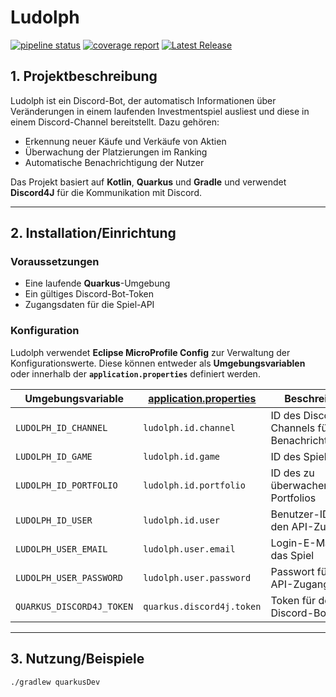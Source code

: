 # Ludolph

[![pipeline status](http://sources.rohenkohl.dev/entwicklung/kotlin/ludolph/badges/main/pipeline.svg)](http://sources.rohenkohl.dev/entwicklung/kotlin/ludolph/-/commits/main) [![coverage report](http://sources.rohenkohl.dev/entwicklung/kotlin/ludolph/badges/main/coverage.svg)](http://sources.rohenkohl.dev/entwicklung/kotlin/ludolph/-/commits/main) [![Latest Release](http://sources.rohenkohl.dev/entwicklung/kotlin/ludolph/-/badges/release.svg)](http://sources.rohenkohl.dev/entwicklung/kotlin/ludolph/-/releases)

## 1. Projektbeschreibung

Ludolph ist ein Discord-Bot, der automatisch Informationen über Veränderungen in einem laufenden Investmentspiel ausliest und diese in einem Discord-Channel bereitstellt. Dazu gehören:

- Erkennung neuer Käufe und Verkäufe von Aktien
- Überwachung der Platzierungen im Ranking
- Automatische Benachrichtigung der Nutzer

Das Projekt basiert auf **Kotlin**, **Quarkus** und **Gradle** und verwendet **Discord4J** für die Kommunikation mit Discord.

---

## 2. Installation/Einrichtung

### Voraussetzungen

- Eine laufende **Quarkus**-Umgebung
- Ein gültiges Discord-Bot-Token
- Zugangsdaten für die Spiel-API

### Konfiguration

Ludolph verwendet **Eclipse MicroProfile Config** zur Verwaltung der Konfigurationswerte. Diese können entweder als **Umgebungsvariablen** oder innerhalb der **`application.properties`** definiert werden.

| Umgebungsvariable         | [application.properties](src/main/resources/application.properties) | Beschreibung                                   |
|---------------------------|---------------------------------------------------------------------|------------------------------------------------|
| `LUDOLPH_ID_CHANNEL`      | `ludolph.id.channel`                                                | ID des Discord-Channels für Benachrichtigungen |
| `LUDOLPH_ID_GAME`         | `ludolph.id.game`                                                   | ID des Spiels                                  |
| `LUDOLPH_ID_PORTFOLIO`    | `ludolph.id.portfolio`                                              | ID des zu überwachenden Portfolios             |
| `LUDOLPH_ID_USER`         | `ludolph.id.user`                                                   | Benutzer-ID für den API-Zugriff                |
| `LUDOLPH_USER_EMAIL`      | `ludolph.user.email`                                                | Login-E-Mail für das Spiel                     |
| `LUDOLPH_USER_PASSWORD`   | `ludolph.user.password`                                             | Passwort für den API-Zugang                    |
| `QUARKUS_DISCORD4J_TOKEN` | `quarkus.discord4j.token`                                           | Token für den Discord-Bot                      |

---

## 3. Nutzung/Beispiele

```sh
./gradlew quarkusDev
```

